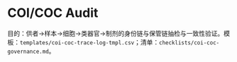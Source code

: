# COI/COC Audit

目的：供者→样本→细胞→类器官→制剂的身份链与保管链抽检与一致性验证。模板：`templates/coi-coc-trace-log-tmpl.csv`；清单：`checklists/coi-coc-governance.md`。
